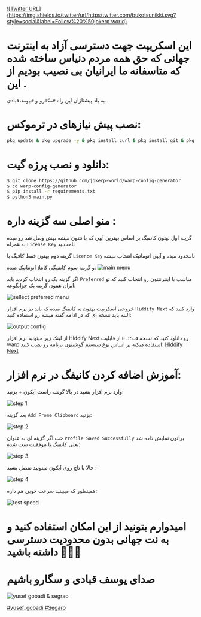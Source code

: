 [![Twitter URL](https://img.shields.io/twitter/url/https/twitter.com/bukotsunikki.svg?style=social&label=Follow%20%50jokerp world)](https://x.com/jokerp_world?s=09)

# این اسکریپت جهت دسترسی آزاد به اینترنت جهانی که حق همه مردم دنیاس ساخته شده که متاسفانه ما ایرانیان بی نصیب بودیم از این .

به یاد پیشتازان این راه `#سگارو` و `#یوسف` قبادی.


# نصب پیش نیازهای در ترموکس:

```bash
pkg update & pkg upgrade -y & pkg install curl & pkg install git & pkg install python3 & pkg install python3-pip
```


# دانلود و نصب پرژه گیت:

```bash
$ git clone https://github.com/jokerp-world/warp-config-generator
$ cd warp-config-generator
$ pip install -r requirements.txt
$ python3 main.py

```
# منو اصلی سه گزینه داره :
گزینه اول بهتون کانفیگ بر اساس بهترین آیپی که با نتتون میشه بهش وصل شد رو میده به همراه `License Key` نامحدود

گزینه دوم بهتون فقط کافیگ با `Licence Key` نامحدود میده و آیپی اتوماتیک انتخاب میشه

و گزینه سوم کانفیگی کاملا اتوماتیک میده:
![main menu](https://github.com/jokerp-world/configs/blob/main/1.jpg)



اگر گزینه یک رو انتخاب کردید باید `Preferred` مناسب با اینترنتتون رو انتخاب کنید که تو ایران همون گزینه یک جوابگوعه:


![sellect preferred menu](https://github.com/jokerp-world/configs/blob/main/2.jpg)


خروجی اسکریپت بهتون یه کانفیگ میده که باید در نرم افزار `Hiddify Next` وارد کنید که البته باید نسخه ای که در ادامه گفته میشه رو استفاده کنید:

![output config](https://github.com/jokerp-world/configs/blob/main/3.jpg)


از لینک زیر میتونید نرم افزار Hiddify Next رو دانلود کنید که نسخه `0.15.4` از قابلیت warp استفاده میکنه بر اساس نوع سیستم گوشیتون برنامه رو نصب کنید: 
[Hiddify Next](https://github.com/hiddify/hiddify-next/releases)

# آموزش اضافه کردن کانیفگ در نرم افزار:

وارد نرم افزار بشید در بالا گوشه راست آیکون + بزنید:


![step 1](https://github.com/jokerp-world/configs/blob/main/4.jpg)

بعد گزینه `Add Frome Clipboard` بزنید:


![step 2](https://github.com/jokerp-world/configs/blob/main/5.jpg)


خب اگر گزینه ای به عنوان `Profile Saved Successfully` براتون نمایش داده شد یعنی کانفیگ با موفقیت ست شده:

![step 3](https://github.com/jokerp-world/configs/blob/main/6.jpg)


حالا با تاچ روی آیکون میتونید متصل بشید :


![step 4](https://github.com/jokerp-world/configs/blob/main/7.jpg)


همینطور که میبینید سرعت خوبی هم داره:


![test speed](https://github.com/jokerp-world/configs/blob/main/8.jpg)



# امیدوارم بتونید از این امکان استفاده کنید و به نت جهانی بدون محدودیت دسترسی داشته باشید 🙏🙏🙏


# صدای یوسف قبادی و سگارو باشیم 

![yusef gobadi & segrao](https://github.com/jokerp-world/configs/blob/main/9.jpg)

[#yusef_gobadi]() [#Segaro]()
